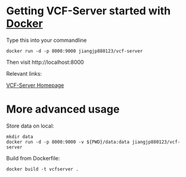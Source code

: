 # Getting VCF-Server started with [Docker](https://www.docker.com/)
<p>Type this into your commandline</p>

`docker run -d -p 8000:9000 jiangjp880123/vcf-server`   

<p>Then visit http://localhost:8000</p>

<p>Relevant links:</p>

[VCF-Server Homepage](https://www.diseasegps.org/VCF-Server?lan=eng)


# More advanced usage

<p>Store data on local:</p>

`mkdir data`   
`docker run -d -p 8000:9000 -v ${PWD}/data:data jiangjp880123/vcf-server`   

<p>Build from Dockerfile: </p>

`docker build -t vcfserver .`
